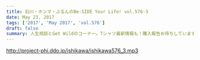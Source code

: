 ```yaml
---
title: 石川・ホンマ・ぶるんのBe-SIDE Your Life! vol.576-3
date: May 23, 2017
tags: ['2017', 'May 2017', 'vol.576']
draft: false
summary: 人生相談とGet Wildのコーナー。Tシャツ最新情報も！購入報告お待ちしています！MIURA
---
```


http://project-phi.ddo.jp/ishikawa/ishikawa576_3.mp3